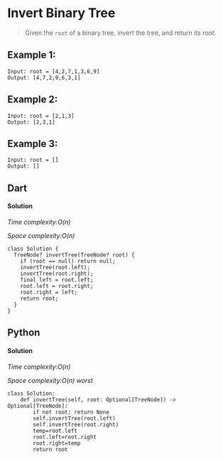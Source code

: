 # Invert Binary Tree
>Given the `root` of a binary tree, invert the tree, and return *its root*.
## Example 1:
```
Input: root = [4,2,7,1,3,6,9]
Output: [4,7,2,9,6,3,1]
```
## Example 2:
```
Input: root = [2,1,3]
Output: [2,3,1]
```
## Example 3:
```
Input: root = []
Output: []
```
## Dart
#### Solution
*Time complexity:O(n)*

*Space complexity:O(n)*
```
class Solution {
  TreeNode? invertTree(TreeNode? root) {
    if (root == null) return null;
    invertTree(root.left);
    invertTree(root.right);
    final left = root.left;
    root.left = root.right;
    root.right = left;
    return root;
  }
}
```
## Python
#### Solution
*Time complexity:O(n)*

*Space complexity:O(n) worst*
```
class Solution:
    def invertTree(self, root: Optional[TreeNode]) -> Optional[TreeNode]:
        if not root: return None
        self.invertTree(root.left)
        self.invertTree(root.right)
        temp=root.left
        root.left=root.right
        root.right=temp
        return root
```
